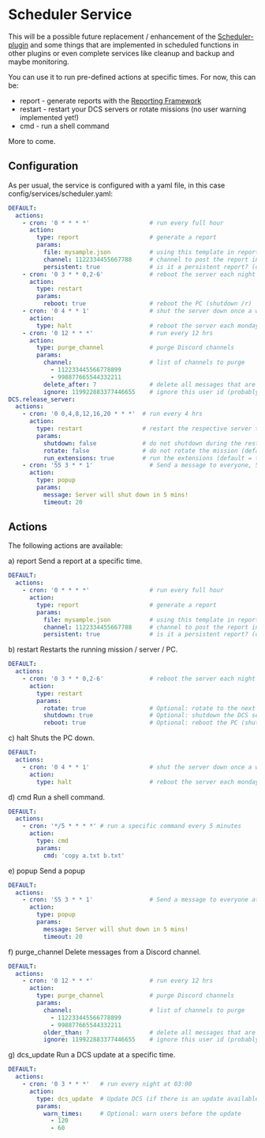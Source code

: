 # Scheduler Service
This will be a possible future replacement / enhancement of the [Scheduler-plugin](../../plugins/scheduler/README.md) 
and some things that are implemented in scheduled functions in other plugins or even complete services like cleanup and 
backup and maybe monitoring.<br>

You can use it to run pre-defined actions at specific times. For now, this can be:
- report - generate reports with the [Reporting Framework](../../reports/README.md)
- restart - restart your DCS servers or rotate missions (no user warning implemented yet!)
- cmd - run a shell command
 
More to come.

## Configuration
As per usual, the service is configured with a yaml file, in this case config/services/scheduler.yaml:
```yaml
DEFAULT:
  actions:
    - cron: '0 * * * *'                 # run every full hour
      action:
        type: report                    # generate a report
        params:
          file: mysample.json           # using this template in reports/scheduler
          channel: 1122334455667788     # channel to post the report in
          persistent: true              # is it a persistent report? (default = true)
    - cron: '0 3 * * 0,2-6'             # reboot the server each night but Monday at 03:00
      action:
        type: restart                   
        params:
          reboot: true                  # reboot the PC (shutdown /r)
    - cron: '0 4 * * 1'                 # shut the server down once a week on Monday
      action:
        type: halt                      # reboot the server each monday night at 03:00
    - cron: '0 12 * * *'                # run every 12 hrs
      action:
        type: purge_channel             # purge Discord channels
        params:
          channel:                      # list of channels to purge
            - 112233445566778899
            - 998877665544332211
          delete_after: 7               # delete all messages that are older than 7 days
          ignore: 119922883377446655    # ignore this user id (probably the bots)
DCS.release_server:
  actions:
    - cron: '0 0,4,8,12,16,20 * * *'  # run every 4 hrs
      action:
        type: restart                 # restart the respective server that is linked to this instance
        params:
          shutdown: false             # do not shutdown during the restart (default = false)
          rotate: false               # do not rotate the mission (default = false)
          run_extensions: true        # run the extensions (default = true)
    - cron: '55 3 * * 1'                # Send a message to everyone, 5 mins prior to the shutdown
      action:
        type: popup                     
        params:
          message: Server will shut down in 5 mins!
          timeout: 20
```

## Actions
The following actions are available:

a) report
Send a report at a specific time.
```yaml
DEFAULT:
  actions:
    - cron: '0 * * * *'                 # run every full hour
      action:
        type: report                    # generate a report
        params:
          file: mysample.json           # using this template in reports/scheduler
          channel: 1122334455667788     # channel to post the report in
          persistent: true              # is it a persistent report? (default = true)
```

b) restart
Restarts the running mission / server / PC.
```yaml
DEFAULT:
  actions:
    - cron: '0 3 * * 0,2-6'             # reboot the server each night but Monday at 03:00
      action:
        type: restart                   
        params:
          rotate: true                  # Optional: rotate to the next mission
          shutdown: true                # Optional: shutdown the DCS server
          reboot: true                  # Optional: reboot the PC (shutdown /r)
```

c) halt
Shuts the PC down.
```yaml
DEFAULT:
  actions:
    - cron: '0 4 * * 1'                 # shut the server down once a week on Monday
      action:
        type: halt                      # reboot the server each monday night at 03:00
```

d) cmd
Run a shell command.
```yaml
DEFAULT:
  actions:
    - cron: '*/5 * * * *' # run a specific command every 5 minutes
      action:
        type: cmd
        params:
          cmd: 'copy a.txt b.txt'
```

e) popup
Send a popup
```yaml
DEFAULT:
  actions:
    - cron: '55 3 * * 1'                # Send a message to everyone at Mo, 03:55h
      action:
        type: popup                     
        params:
          message: Server will shut down in 5 mins!
          timeout: 20
```

f) purge_channel
Delete messages from a Discord channel.
```yaml
DEFAULT:
  actions:
    - cron: '0 12 * * *'                # run every 12 hrs
      action:
        type: purge_channel             # purge Discord channels
        params:
          channel:                      # list of channels to purge
            - 112233445566778899
            - 998877665544332211
          older_than: 7                 # delete all messages that are older than 7 days
          ignore: 119922883377446655    # ignore this user id (probably the bots)
```

g) dcs_update
Run a DCS update at a specific time.
```yaml
DEFAULT:
  actions:
    - cron: '0 3 * * *'   # run every night at 03:00
      action:
        type: dcs_update  # Update DCS (if there is an update available)
        params:
          warn_times:     # Optional: warn users before the update
            - 120
            - 60
```
